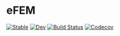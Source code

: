 # eFEM

[![Stable](https://img.shields.io/badge/docs-stable-blue.svg)](https://pseastham.github.io/eFEM.jl/stable)
[![Dev](https://img.shields.io/badge/docs-dev-blue.svg)](https://pseastham.github.io/eFEM.jl/dev)
[![Build Status](https://travis-ci.com/pseastham/eFEM.jl.svg?branch=master)](https://travis-ci.com/pseastham/eFEM.jl)
[![Codecov](https://codecov.io/gh/pseastham/eFEM.jl/branch/master/graph/badge.svg)](https://codecov.io/gh/pseastham/eFEM.jl)
